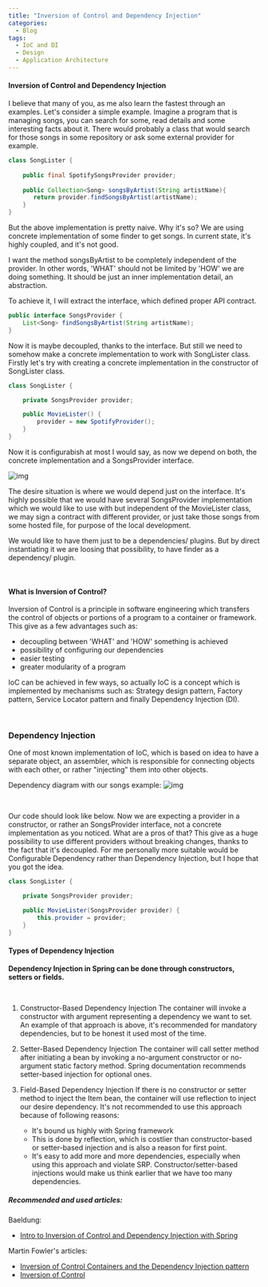 ```yaml
---
title: "Inversion of Control and Dependency Injection"
categories:
  - Blog
tags:
  - IoC and DI
  - Design 
  - Application Architecture
---
```


#### Inversion of Control and Dependency Injection

I believe that many of you, as me also learn the fastest through an examples. 
Let's consider a simple example. Imagine a program that is managing songs, you can search for some, read details and some interesting facts about it.
There would probably a class that would search for those songs in some repository or ask some external provider for example.

```java
class SongLister {
    
    public final SpotifySongsProvider provider;
    
    public Collection<Song> songsByArtist(String artistName){
       return provider.findSongsByArtist(artistName);
    }
}
```
But the above implementation is pretty naive. Why it's so?
We are using concrete implementation of some finder to get songs. 
In current state, it's highly coupled, and it's not good.

I want the method songsByArtist to be completely independent of the provider.
In other words, 'WHAT' should not be limited by 'HOW' we are doing something. 
It should be just an inner implementation detail, an abstraction. 

To achieve it, I will extract the interface, which defined proper API contract.

```java 
public interface SongsProvider {
    List<Song> findSongsByArtist(String artistName);
}
```

Now it is maybe decoupled, thanks to the interface. 
But still we need to somehow make a concrete implementation to work with SongLister class.
Firstly let's try with creating a concrete implementation in the constructor of SongLister class.

```java
class SongLister {

    private SongsProvider provider;

    public MovieLister() {
        provider = new SpotifyProvider();
    }
}
```
Now it is configurabish at most I would say, as now we depend on both, the concrete implementation and a SongsProvider interface.

![img]({{site.url}}/assets/blog_images/2022-24-10-inversion-of-control-and-the-dependency-injection/conrete-impl-constructor-initializing.jpg)

The desire situation is where we would depend just on the interface.
It's highly possible that we would have several SongsProvider implementation which we would like to use with but independent of the MovieLister class, 
we may sign a contract with different provider, or just take those songs from some hosted file, for purpose of the local development.

We would like to have them just to be a dependencies/ plugins. But by direct instantiating it we are loosing that possibility, to have finder as a dependency/ plugin. 

<br>

#### What is Inversion of Control?

Inversion of Control is a principle in software engineering which transfers the control of objects or portions of a program to a container or framework. 
This give as a few advantages such as:

* decoupling between 'WHAT' and 'HOW' something is achieved
* possibility of configuring our dependencies
* easier testing 
* greater modularity of a program


IoC can be achieved in few ways, so actually IoC is a concept which is implemented by mechanisms such as: Strategy design pattern, Factory pattern, Service Locator pattern and finally Dependency Injection (DI).

<br>

### Dependency Injection

One of most known implementation of IoC, which is based on idea to have a separate object, an assembler, which is responsible for connecting objects with each other, or rather "injecting" them into other objects. 

Dependency diagram with our songs example:
![img]({{site.url}}/assets/blog_images/2022-24-10-inversion-of-control-and-the-dependency-injection/di-architecture.jpg)


<br>

Our code should look like below. Now we are expecting a provider in a constructor, or rather an SongsProvider interface, not a concrete implementation as you noticed.
What are a pros of that? This give as a huge possibility to use different providers without breaking changes, thanks to the fact that it's decoupled.
For me personally more suitable would be Configurable Dependency rather than Dependency Injection, but I hope that you got the idea.

```java
class SongLister {

    private SongsProvider provider;

    public MovieLister(SongsProvider provider) {
        this.provider = provider;
    }
}
```

#### Types of Dependency Injection 

**Dependency Injection in Spring can be done through constructors, setters or fields.**

<br> 

1. Constructor-Based Dependency Injection
   The container will invoke a constructor with argument representing a dependency we want to set.
   An example of that approach is above, it's recommended for mandatory dependencies, but to be honest it used most of the time.

2. Setter-Based Dependency Injection
   The container will call setter method after initiating a bean by invoking a no-argument constructor or no-argument static factory method.
   Spring documentation recommends setter-based injection for optional ones.
    
3. Field-Based Dependency Injection
    If there is no constructor or setter method to inject the Item bean, the container will use reflection to inject our desire dependency. 
    It's not recommended to use this approach because of following reasons:
    * It's bound us highly with Spring framework
    * This is done by reflection, which is costlier than constructor-based or setter-based injection and is also a reason for first point.
    * It's easy to add more and more dependencies, especially when using this approach and violate SRP. Constructor/setter-based injections would make us think earlier that we have too many dependencies. 



##### Recommended and used articles:

Baeldung: 
* [Intro to Inversion of Control and Dependency Injection with Spring](https://www.baeldung.com/inversion-control-and-dependency-injection-in-spring) 

Martin Fowler's articles:
* [Inversion of Control Containers and the Dependency Injection pattern](https://martinfowler.com/bliki/InversionOfControl.html) 
* [Inversion of Control](https://martinfowler.com/articles/injection.html) 